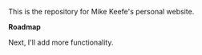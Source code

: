 This is the repository for Mike Keefe's personal website.

**Roadmap**

Next, I'll add more functionality.